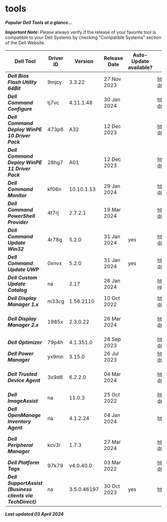 # tools 

***Popular Dell Tools at a glance...*** 

 

***Important Note:*** Please always verify if the release of your favorite tool is compatible to your Dell Systems by checking "Compatible Systems" section of the Dell Website.  

 
|Dell Tool | Driver ID | Version | Release Date | Auto-Update available? | Link | Comments |
|----|----|----|----|----|----|----|
|***Dell Bios Flash Utility 64Bit*** | 9mjcy | 3.3.22 | 27 Nov 2023 | | https://www.dell.com/support/home/en-us/drivers/driversdetails?driverid=9mjcy |na | 
|***Dell Command Configure*** | tj7vc | 4.11.1.48 | 30 Jan 2024 | | https://www.dell.com/support/home/en-us/drivers/driversdetails?driverid=tj7vc |na | 
|***Dell Command Deploy WinPE 10 Driver Pack*** | 473p6 | A32 | 12 Dec 2023 | | https://www.dell.com/support/home/en-us/drivers/driversdetails?driverid=473p6 | Driver Pack summary > https://www.dell.com/support/kbdoc/en-us/000108642/winpe-10-driver-pack | 
|***Dell Command Deploy WinPE 11 Driver Pack*** | 28hg7 | A01 | 12 Dec 2023 | | https://www.dell.com/support/home/en-us/drivers/driversdetails?driverid=28hg7 | Driver Pack summary > https://www.dell.com/support/kbdoc/en-us/000211541/winpe-11-driver-pack | 
|***Dell Command Monitor*** | kf06n | 10.10.1.13 | 29 Jan 2024 | | https://www.dell.com/support/home/en-us/drivers/driversdetails?driverid=kf06n |na | 
|***Dell Command PowerShell Provider*** | 4t7rj | 2.7.2.1 | 19 Mar 2024| | https://www.dell.com/support/home/en-us/drivers/driversdetails?driverid=4t7rj |[na](https://www.powershellgallery.com/packages/DellBIOSProvider/2.7.2) | 
|***Dell Command Update Win32*** | 4r78g | 5.2.0 | 31 Jan 2024 | yes | https://www.dell.com/support/home/en-us/drivers/driversdetails?driverid=4r78g |This is the last Win32 version of DCU 
|***Dell Command Update UWP*** | 0xnvx | 5.2.0 | 31 Jan 2024 | yes | https://www.dell.com/support/home/en-us/drivers/driversdetails?driverid=0xnvx |This is the UWP version 
|***Dell Custom Update Catalog*** | na | 2.17 | 26 Jan 2024 | | https://www.dell.com/support/manuals/en-us/command-cloud-repository-manager/sa_updatecatalog_dccrm_internal_r-notes | na | 
|***Dell Display Manager 1.x*** | m33cg | 1.56.2110| 10 Oct 2022 | | https://www.dell.com/support/home/en-us/drivers/driversdetails?driverid=m33cg | Alternative download via https://www.delldisplaymanager.com/ | 
|***Dell Display Manager 2.x*** | 1985x | 2.3.0.22 | 26 Mar 2024 | | https://www.dell.com/support/home/en-us/drivers/driversdetails?driverid=1985x | Alternative link https://www.dell.com/support/home/en-us/product-support/product/dell-display-peripheral-manager/drivers |  
|***Dell Optimizer*** | 79p4h | 4.1.351.0 | 28 Sep 2023 |  | https://www.dell.com/support/home/en-us/drivers/driversdetails?driverid=79p4h | www.dell.com/optimizer | 
|***Dell Power Manager*** | yx9mn| 3.15.0 | 26 Jul 2023 | | https://www.dell.com/support/home/en-us/drivers/driversdetails?driverid=yx9mn| The Dell Power Manager is now integrated into Dell Optimizer | 
|***Dell Trusted Device Agent*** | 3x9d8 | 6.2.2.0 | 04 Mar  2024 | | https://www.dell.com/support/home/en-us/drivers/driversdetails?driverid=3x9d8| Alternative https://www.dell.com/support/home/en-us/product-support/product/trusted-device/drivers | 
|***Dell ImageAssist*** | na | 11.0.3| 25 Oct 2022 | | https://www.delltechnologies.com/en-us/services/support-deployment-technologies/image-assist.htm | na | 
|***Dell OpenManage Inventory Agent*** | na | 4.1.2.24 | 04 Jan 2024 | | https://downloads.dell.com/FOLDER11039086M/1/DSIAPC_4.1.2.24.msi |  | 
|***Dell Peripheral Manager*** | kcv3r | 1.7.3 | 27 Mar 2024 | | https://www.dell.com/support/home/en-us/drivers/driversdetails?driverid=kcv3r | Alternative link https://www.dell.com/support/home/en-us/product-support/product/dell-peripheral-manager/drivers | 
|***Dell Platform Tags*** | 97k79 | v4.0.40.0 | 03 Mar 2022 | | https://www.dell.com/support/home/en-us/drivers/driversdetails?driverid=97k79 | na | 
|***Dell SupportAssist (Business clients via TechDirect)*** | na | 3.5.0.46197 | 30 Oct 2023 | yes | https://tdm.dell.com/portal/ | na | 
 


***Last updated 03 April 2024*** 
